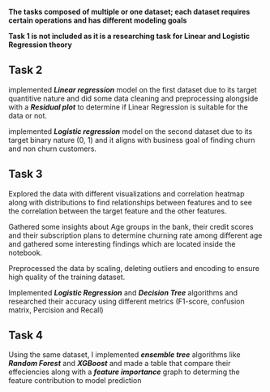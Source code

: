 **The tasks composed of multiple or one dataset; each dataset requires certain operations and has different modeling goals**

**Task 1 is not included as it is a researching task for Linear and Logistic Regression theory**
<h2>Task 2</h2>

implemented ___Linear regression___ model on the first dataset due to its target quantitive nature and did some data cleaning and preprocessing alongside with a ___Residual plot___ to determine if Linear Regression is suitable for the data or not.

implemented ___Logistic regression___ model on the second dataset due to its target binary nature (0, 1) and it aligns with business goal of finding churn and non churn customers.

<h2>Task 3</h2>

Explored the data with different visualizations and correlation heatmap along with distributions to find relationships between features and to see the correlation between the target feature and the other features.

Gathered some insights about Age groups in the bank, their credit scores and their subscription plans to determine churning rate among different age and gathered some interesting findings which are located inside the notebook.

Preprocessed the data by scaling, deleting outliers and encoding to ensure high quality of the training dataset.

Implemented ___Logistic Regression___ and ___Decision Tree___ algorithms and researched their accuracy using different metrics (F1-score, confusion matrix, Percision and Recall)

<h2>Task 4</h2>

Using the same dataset, I implemented ___ensemble tree___ algorithms like ___Random Forest___ and ___XGBoost___ and made a table that compare their effeciencies along with a ___feature importance___ graph to determing the feature contribution to model prediction


